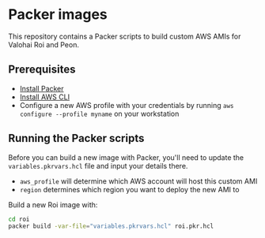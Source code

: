 # Packer images

This repository contains a Packer scripts to build custom AWS AMIs for Valohai Roi and Peon.

## Prerequisites

* [Install Packer](https://developer.hashicorp.com/packer/downloads)
* [Install AWS CLI](https://docs.aws.amazon.com/cli/latest/userguide/cli-chap-install.html)
* Configure a new AWS profile with your credentials by running `aws configure --profile myname` on your workstation

## Running the Packer scripts

Before you can build a new image with Packer, you'll need to update the `variables.pkrvars.hcl` file and input your details there.

* `aws_profile` will determine which AWS account will host this custom AMI
* `region` determines which region you want to deploy the new AMI to

Build a new Roi image with:
```bash
cd roi
packer build -var-file="variables.pkrvars.hcl" roi.pkr.hcl   
```